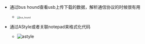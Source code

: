 - 通过bus hound查看usb上传下载的数据，解析通信协议的时候很有用
  - <img src="E:\work\LiteSiver_feature\tools\bus_hound.png" alt="bus_hound" style="zoom: 50%;" />



- 通过AStyle或者关联notepad来格式化代码

  - ![astyle](E:\work\LiteSiver_feature\tools\astyle.png)

  ​	